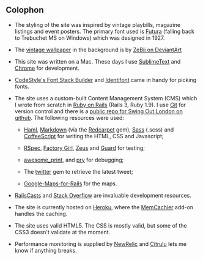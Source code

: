 ## Colophon

* The styling of the site was inspired by vintage playbills, magazine listings and event posters. 
  The primary font used is [Futura](http://en.wikipedia.org/wiki/Futura_\(typeface\) "Wikipedia - Futura")
  (falling back to Trebuchet MS on Windows) which was designed in 1927.  
  
* The [vintage wallpaper](http://zebiii.deviantart.com/art/Patterns-2-94330934 "Patterns.2 by ZeBii on DeviantArt")
  in the background is by [ZeBii on DeviantArt](http://zebiii.deviantart.com/) 
   
* This site was written on a Mac. These days I use [SublimeText](http://www.sublimetext.com/) 
  and [Chrome](http://www.google.com/chrome "The Google Chrome web browser") for development. 
   
* [CodeStyle's Font Stack Builder](http://www.codestyle.org/servlets/FontStack")
  and [Identifont](http://www.identifont.com/similar.html") came in handy for picking fonts. 
   
* The site uses a custom-built Content Management System (CMS) 
  which I wrote from scratch in [Ruby on Rails](http://rubyonrails.org/) (Rails 3, Ruby 1.9). 
  I use [Git](http://git-scm.com/) for version control and there is
  a [public repo for Swing Out London on github](https://github.com/leveretweb/Swing-Out-London).
  The following resources were used:
    
    * [Haml](http://haml.info/), 
      [Markdown](http://daringfireball.net/projects/markdown)
      (via the [Redcarpet](https://github.com/vmg/redcarpet) gem),
      [Sass](http://sass-lang.com/) (.scss) and
      [CoffeeScript](http://coffeescript.org/)
      for writing the HTML, CSS and Javascript;
    
    * [RSpec](http://haml.info/),
      [Factory Girl](https://github.com/thoughtbot/factory_girl),
      [Zeus](https://github.com/burke/zeus/)
      and [Guard](https://github.com/guard/guard)
      for testing;
    
    * [awesome_print](https://github.com/michaeldv/awesome_print),
      and [pry](http://pryrepl.org/) for debugging;
    
    * The [twitter](http://sferik.github.io/twitter/) gem to retrieve the latest tweet;
    
    * [Google-Maps-for-Rails](https://github.com/apneadiving/Google-Maps-for-Rails/) for the maps.
  
* [RailsCasts](http://railscasts.com/) 
  and [Stack Overflow](http://stackoverflow.com/) are invaluable development resources.

* The site is currently hosted on [Heroku](http://heroku.com/), where the 
  [MemCachier](http://www.memcachier.com/) add-on handles the caching.

* The site uses valid HTML5. The CSS is mostly valid, but some of the CSS3 doesn't validate at the moment.

* Performance monitoring is supplied by [NewRelic](http://newrelic.com/)
  and [Citrulu](http://www.citrulu.com/)  lets me know if anything breaks.